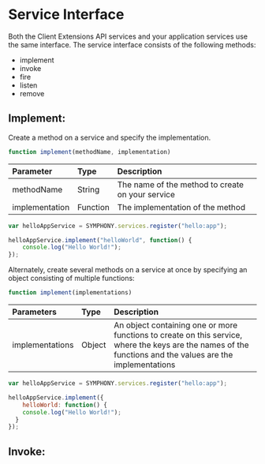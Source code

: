 # Service Interface

Both the Client Extensions API services and your application services use the same interface. The service interface consists of the following methods:

* implement
* invoke
* fire
* listen
* remove

## Implement:

Create a method on a service and specify the implementation.

```javascript
function implement(methodName, implementation)
```

| Parameter | Type | Description |
| :--- | :--- | :--- |
| methodName | String | The name of the method to create on your service |
| implementation | Function | The implementation of the method |

```javascript
var helloAppService = SYMPHONY.services.register("hello:app");

helloAppService.implement("helloWorld", function() {
	console.log("Hello World!");
});
```

Alternately, create several methods on a service at once by specifying an object consisting of multiple functions:

```javascript
function implement(implementations)
```

| Parameters | Type | Description |
| :--- | :--- | :--- |
| implementations | Object | An object containing one or more functions to create on this service, where the keys are the names of the functions and the values are the implementations |

```javascript
var helloAppService = SYMPHONY.services.register("hello:app");

helloAppService.implement({
	helloWorld: function() {
  	console.log("Hello World!");
  }
});
```

## Invoke:



